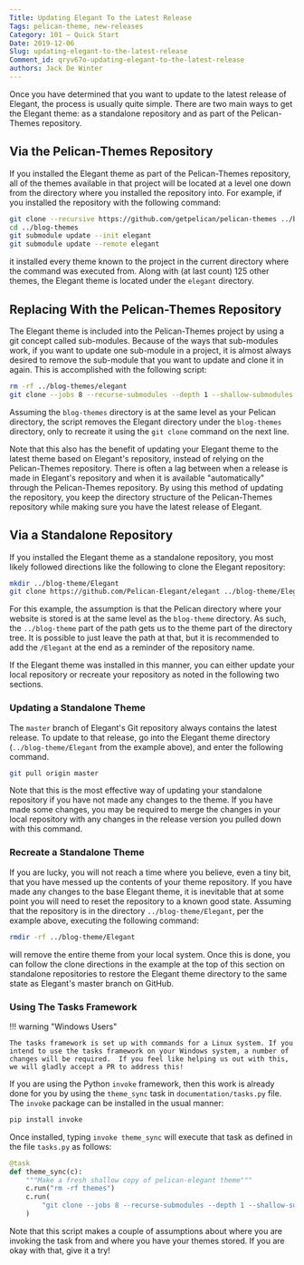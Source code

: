 ```yaml
---
Title: Updating Elegant To the Latest Release
Tags: pelican-theme, new-releases
Category: 101 — Quick Start
Date: 2019-12-06
Slug: updating-elegant-to-the-latest-release
Comment_id: qryv67o-updating-elegant-to-the-latest-release
authors: Jack De Winter
---
```


Once you have determined that you want to update to the latest release of Elegant, the
process is usually quite simple. There are two main ways to get the Elegant theme: as
a standalone repository and as part of the Pelican-Themes repository.

## Via the Pelican-Themes Repository

If you installed the Elegant theme as part of the Pelican-Themes repository, all of
the themes available in that project will be located at a level one down from the
directory where you installed the repository into. For example, if you installed
the repository with the following command:

```bash
git clone --recursive https://github.com/getpelican/pelican-themes ../blog-themes
cd ../blog-themes
git submodule update --init elegant
git submodule update --remote elegant
```

it installed every theme known to the project in the current directory where the command
was executed from. Along with (at last count) 125 other themes, the Elegant theme is
located under the `elegant` directory.

## Replacing With the Pelican-Themes Repository

The Elegant theme is included into the Pelican-Themes project by using a git concept
called sub-modules. Because of the ways that sub-modules work, if you want to update
one sub-module in a project, it is almost always desired to remove the sub-module that
you want to update and clone it in again. This is accomplished with the following script:

```bash
rm -rf ../blog-themes/elegant
git clone --jobs 8 --recurse-submodules --depth 1 --shallow-submodules https://github.com/Pelican-Elegant/elegant.git ../blog-themes/elegant
```

Assuming the `blog-themes` directory is at the same level as your Pelican directory, the
script removes the Elegant directory under the `blog-themes` directory, only to recreate
it using the `git clone` command on the next line.

Note that this also has the benefit of updating your Elegant theme to the latest theme
based on Elegant's repository, instead of relying on the Pelican-Themes repository.
There is often a lag between when a release is made in Elegant's repository and when
it is available "automatically" through the Pelican-Themes repository. By using this
method of updating the repository, you keep the directory structure of the Pelican-Themes
repository while making sure you have the latest release of Elegant.

## Via a Standalone Repository

If you installed the Elegant theme as a standalone repository, you most likely followed
directions like the following to clone the Elegant repository:

```bash
mkdir ../blog-theme/Elegant
git clone https://github.com/Pelican-Elegant/elegant ../blog-theme/Elegant
```

For this example, the assumption is that the Pelican directory where your website is
stored is at the same level as the `blog-theme` directory. As such, the `../blog-theme`
part of the path gets us to the theme part of the directory tree. It is possible to just
leave the path at that, but it is recommended to add the `/Elegant` at the end as a
reminder of the repository name.

If the Elegant theme was installed in this manner, you can either update your local
repository or recreate your repository as noted in the following two sections.

### Updating a Standalone Theme

The `master` branch of Elegant's Git repository always contains the latest release. To
update to that release, go into the Elegant theme directory (`../blog-theme/Elegant`
from the example above), and enter the following command.

```bash
git pull origin master
```

Note that this is the most effective way of updating your standalone repository if you
have not made any changes to the theme. If you have made some changes, you may be
required to merge the changes in your local repository with any changes in the release
version you pulled down with this command.

### Recreate a Standalone Theme

If you are lucky, you will not reach a time where you believe, even a tiny bit, that you
have messed up the contents of your theme repository. If you have made any changes to the
base Elegant theme, it is inevitable that at some point you will need to reset the
repository to a known good state. Assuming that the repository is in the directory
`../blog-theme/Elegant`, per the example above, executing the following command:

```bash
rmdir -rf ../blog-theme/Elegant
```

will remove the entire theme from your local system. Once this is done, you can follow
the clone directions in the example at the top of this section on standalone
repositories to restore the Elegant theme directory to the same state as Elegant's
master branch on GitHub.

### Using The Tasks Framework

!!! warning "Windows Users"

    The tasks framework is set up with commands for a Linux system. If you intend to use the tasks framework on your Windows system, a number of changes will be required.  If you feel like helping us out with this, we will gladly accept a PR to address this!

If you are using the Python `invoke` framework, then this work is already done for you by
using the `theme_sync` task in `documentation/tasks.py` file. The `invoke` package can
be installed in the usual manner:

```bash
pip install invoke
```

Once installed, typing `invoke theme_sync` will execute that task as defined in the
file `tasks.py` as follows:

```Python
@task
def theme_sync(c):
    """Make a fresh shallow copy of pelican-elegant theme"""
    c.run("rm -rf themes")
    c.run(
        "git clone --jobs 8 --recurse-submodules --depth 1 --shallow-submodules https://github.com/Pelican-Elegant/elegant.git themes/elegant"
    )
```

Note that this script makes a couple of assumptions about where you are invoking the
task from and where you have your themes stored. If you are okay with that, give it a
try!
